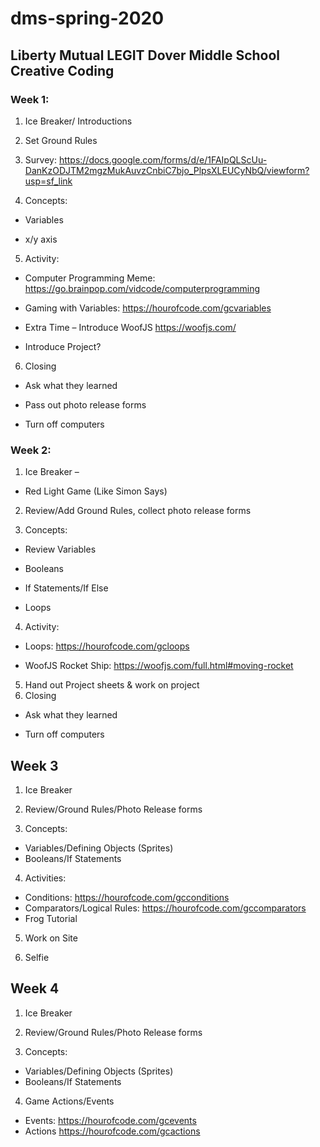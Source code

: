 # dms-spring-2020
## Liberty Mutual LEGIT Dover Middle School Creative Coding

### Week 1:  

1. Ice Breaker/ Introductions

2. Set Ground Rules

3. Survey: https://docs.google.com/forms/d/e/1FAIpQLScUu-DanKzODJTM2mgzMukAuvzCnbiC7bjo_PlpsXLEUCyNbQ/viewform?usp=sf_link

4. Concepts:  

* Variables

* x/y axis

5. Activity:

* Computer Programming Meme: https://go.brainpop.com/vidcode/computerprogramming

* Gaming with Variables: https://hourofcode.com/gcvariables

* Extra Time – Introduce WoofJS https://woofjs.com/

* Introduce Project?

6. Closing

* Ask what they learned

* Pass out photo release forms

* Turn off computers

### Week 2:  

1. Ice Breaker –  

* Red Light Game (Like Simon Says)

2. Review/Add Ground Rules, collect photo release forms

3. Concepts:  

* Review Variables

* Booleans

* If Statements/If Else

* Loops

4. Activity:

* Loops:  https://hourofcode.com/gcloops

* WoofJS Rocket Ship: https://woofjs.com/full.html#moving-rocket

5. Hand out Project sheets & work on project
6. Closing

* Ask what they learned

* Turn off computers

## Week 3

1. Ice Breaker

2. Review/Ground Rules/Photo Release forms

3. Concepts:
- Variables/Defining Objects (Sprites)
- Booleans/If Statements

4. Activities:
* Conditions: https://hourofcode.com/gcconditions
* Comparators/Logical Rules: https://hourofcode.com/gccomparators
* Frog Tutorial
 
5. Work on Site

6. Selfie

## Week 4
1. Ice Breaker

2. Review/Ground Rules/Photo Release forms

3. Concepts:
- Variables/Defining Objects (Sprites)
- Booleans/If Statements

4. Game Actions/Events
* Events: https://hourofcode.com/gcevents
* Actions https://hourofcode.com/gcactions
